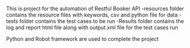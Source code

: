 This is project for the automation of Restful Booker API
-resources folder contains the resource files with keywords, csv and python file for data
-tests folder contains the test cases to be run
-Results folder contains the log and report html file along with output.xml file for the test cases run

Python and Robot framework are used to complete the project
